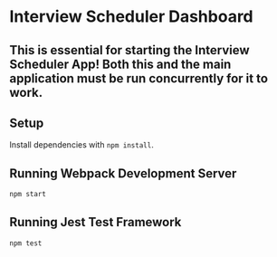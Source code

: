 # Interview Scheduler Dashboard

## This is essential for starting the Interview Scheduler App! Both this and the main application must be run concurrently for it to work.

## Setup

Install dependencies with `npm install`.

## Running Webpack Development Server

```sh
npm start
```

## Running Jest Test Framework

```sh
npm test
```
